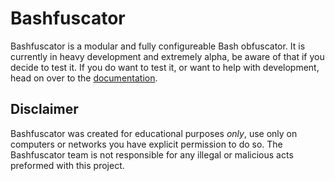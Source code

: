 # Bashfuscator

Bashfuscator is a modular and fully configureable Bash obfuscator. It is currently in heavy
development and extremely alpha, be aware of that if you decide to test it. If you do want
to test it, or want to help with development, head on over to the [documentation](https://bashfuscator.readthedocs.io/en/latest/lib-doc/string_obfuscators.html).

## Disclaimer

Bashfuscator was created for educational purposes *only*, use only on computers or networks you have explicit permission to do so. The Bashfuscator team is not responsible for any illegal or malicious acts preformed with this project.
